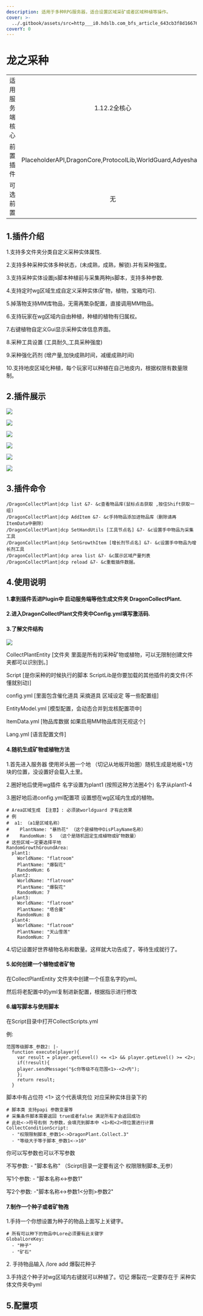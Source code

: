 ```yaml
---
description: 适用于多种RPG服务器，适合设置区域采矿或者区域种植等操作。
cover: >-
  ../.gitbook/assets/src=http___i0.hdslb.com_bfs_article_643cb3f8d166763b7f2ea894adeffe7b93301acb.jpg&refer=http___i0.hdslb.jpg
coverY: 0
---
```


# 龙之采种

|         |                                                            |
| :-----: | :--------------------------------------------------------: |
| 适用服务端核心 |                          1.12.2全核心                         |
|   前置插件  | PlaceholderAPI,DragonCore,ProtocolLib,WorldGuard,Adyeshach |
|   可选前置  |                              无                             |

## 1.插件介绍 <a href="#1.-cha-jian-jie-shao" id="1.-cha-jian-jie-shao"></a>

1.支持多文件夹分类自定义采种实体属性.

2.支持多种采种实体多种状态，(未成熟，成熟，解锁).并有采种强度。

3.支持采种实体设置js脚本种植前与采集两种js脚本，支持多种参数.

4.支持定时wg区域生成自定义采种实体(矿物，植物，宝箱均可).

5.掉落物支持MM库物品，无需再繁杂配置，直接调用MM物品。

6.支持玩家在wg区域内自由种植，种植的植物有归属权。

7.右键植物自定义Gui显示采种实体信息界面。

8.采种工具设置 (工具耐久,工具采种强度)

9.采种强化药剂 (增产量,加快成熟时间，减缓成熟时间)

10.支持地皮区域化种植，每个玩家可以种植在自己地皮内，根据权限有数量限制。

## 2.插件展示 <a href="#2.-cha-jian-zhan-shi" id="2.-cha-jian-zhan-shi"></a>

![](../.gitbook/assets/7\_@BEB3R]W8NBX%YOQFRT3Y.jpg)

![](<../.gitbook/assets/image (26).png>)

![](<../.gitbook/assets/image (14).png>)

![](<../.gitbook/assets/image (25).png>)

![](<../.gitbook/assets/image (16).png>)

![](<../.gitbook/assets/image (15).png>)

## 3.插件命令 <a href="#2.-cha-jian-zhan-shi" id="2.-cha-jian-zhan-shi"></a>

```
/DragonCollectPlant|dcp list &7- &c查看物品库(鼠标点击获取 ,按住Shift获取一组)
/DragonCollectPlant|dcp AddItem &7- &c手持物品添加进物品库（删除请再ItemData中删除）
/DragonCollectPlant|dcp SetHandUtils [工具节点名] &7- &c设置手中物品为采集工具
/DragonCollectPlant|dcp SetGrowthItem [增长剂节点名] &7- &c设置手中物品为增长剂工具
/DragonCollectPlant|dcp area list &7- &c展示区域产量列表
/DragonCollectPlant|dcp reload &7- &c重载插件数据。
```



## 4.使用说明 <a href="#4.-shi-yong-shuo-ming" id="4.-shi-yong-shuo-ming"></a>

#### 1.拿到插件丢进Plugin中 启动服务端等他生成文件夹 DragonCollectPlant.

#### 2.进入DragonCollectPlant文件夹中Config.yml填写激活码.

#### 3.了解文件结构

![](<../.gitbook/assets/image (3).png>)

CollectPlantEntity \[文件夹 里面是所有的采种矿物或植物，可以无限制创建文件夹都可以识别到。]

Script \[是你采种的时候执行的脚本 ScriptLib是你要加载的其他插件的类文件(不懂就别动)]

config.yml \[里面包含催化道具 采摘道具 区域设定 等一些配置组]

EntityModel.yml \[模型配置，会动态合并到龙核配置项中]

ItemData.yml \[物品库数据 如果启用MM物品库则无视这个]

Lang.yml \[语言配置文件]

#### 4.随机生成矿物或植物方法

1.首先进入服务器 使用斧头圈一个地 （切记从地板开始圈）随机生成是地板+1方块的位置，没设置好会载入土里。

2.圈好地后使用wg插件 名字设置为plant1 (按照这种方法圈4个) 名字从plant1-4

3.圈好地后进config.yml配置项 设置想在wg区域内生成的植物。

```
# Area区域生成 【注意】: 必须装worldguard 才有此效果
# 例
#  a1: （a1是区域名称）
#    PlantName: "暴热花" （这个是植物中DisPlayName名称）
#    RandomNum: 5  （这个是随机固定生成植物或矿物数量）
# 这些区域一定要选择平地
RandomGrowthGroundArea:
  plant1:
    WorldName: "flatroom"
    PlantName: "爆裂花"
    RandomNum: 6
  plant2:
    WorldName: "flatroom"
    PlantName: "爆裂花"
    RandomNum: 7
  plant3:
    WorldName: "flatroom"
    PlantName: "塔合曼"
    RandomNum: 8
  plant4:
    WorldName: "flatroom"
    PlantName: "天山雪莲"
    RandomNum: 7
```

4.切记设置好世界植物名称和数量。这样就大功告成了，等待生成就行了。

#### 5.如何创建一个植物或者矿物

在CollectPlantEntity 文件夹中创建一个任意名字的yml。

然后将老配置中的yml复制进新配置，根据指示进行修改

#### 6.编写脚本与使用脚本

在Script目录中打开CollectScripts.yml

例:&#x20;

```
范围等级脚本_参数2: |-
  function execute(player){
    var result = player.getLevel() <= <1> && player.getLevel() >= <2>;
    if(!result){
  	player.sendMessage("§c你等级不在范围<1>-<2>内");
    };
    return result;
  }
```

脚本中有占位符 <1> 这个代表填充位 对应采种实体目录下的

```
# 脚本类 支持papi 参数变量等
# 采集条件脚本需要返回 true或者false 满足所有才会返回成功
# 此处<->符号右侧 为参数，会填充到脚本中 <1>和<2>得位置进行计算
CollectConditionScript:
  - "权限限制脚本_参数1<->DragonPlant.Collect.3"
  - "等级大于等于脚本_参数1<->10"
```

你可以写参数也可以不写参数

不写参数:  - "脚本名称" （Scirpt目录一定要有这个 权限限制脚本\_无参）

写1个参数: - "脚本名称<->参数1"

写2个参数: -"脚本名称<->参数1<分割>参数2"

#### 7.制作一个种子或者矿物孢

1.手持一个你想设置为种子的物品上面写上关键字。

```
# 所有可以种下的物品中Lore必须要有此关键字
GlobalLoreKey:
  - "种子"
  - "矿石"
```

2\. 手持物品输入 /lore add 爆裂花种子

3.手持这个种子对wg区域内右键就可以种植了。切记 爆裂花一定要存在于 采种实体文件夹中yml

## 5.配置项

